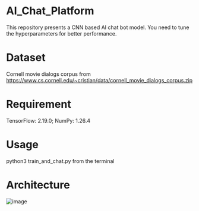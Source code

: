 # AI_Chat_Platform
This repository presents a CNN based AI chat bot model. You need to tune the hyperparameters for better performance.
# Dataset
Cornell movie dialogs corpus from https://www.cs.cornell.edu/~cristian/data/cornell_movie_dialogs_corpus.zip
# Requirement
TensorFlow: 2.19.0; NumPy: 1.26.4
# Usage
python3 train_and_chat.py from the terminal
# Architecture

![image](https://github.com/user-attachments/assets/3398652f-20b1-4cda-9c4c-e41f1d6c8134)
